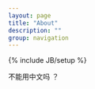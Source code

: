 ```yaml
---
layout: page
title: "About"
description: ""
group: navigation
---
```

{% include JB/setup %}

不能用中文吗 ？